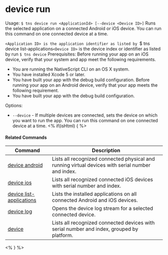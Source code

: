 device run
==========

Usage:
    `$ tns device run <ApplicationId> [--device <Device ID>]`
Runs the selected application on a connected Android or iOS device.
You can run this command on one connected device at a time.

`<Application ID> is the application identifier as listed by `$ tns device list-applications`<Device ID>` is the device index or identifier as listed by run `$ tns device`
Prerequisites:
Before running your app on an iOS device, verify that your system and app meet the following requirements.
* You are running the NativeScript CLI on an OS X system.
* You have installed Xcode 5 or later.
* You have built your app with the debug build configuration. Before running your app on an Android device, verify that your app meets the following requirement.
* You have built your app with the debug build configuration.

Options:
* `--device` - If multiple devices are connected, sets the device on which you want to run the app. You can run this command on one connected device at a time.
<% if(isHtml) { %> 

#### Related Commands

Command | Description
----------|----------
[device android](device-android.html) | Lists all recognized connected physical and running virtual devices with serial number and index.
[device ios](device-ios.html) | Lists all recognized connected iOS devices with serial number and index.
[device list-applications](device-list-applications.html) | Lists the installed applications on all connected Android and iOS devices.
[device log](device-log.html) | Opens the device log stream for a selected connected device.
[device](device.html) | Lists all recognized connected devices with serial number and index, grouped by platform.
<% } %>